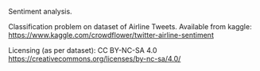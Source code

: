 Sentiment analysis.

Classification problem on dataset of Airline Tweets. Available from kaggle: https://www.kaggle.com/crowdflower/twitter-airline-sentiment

Licensing (as per dataset): CC BY-NC-SA 4.0
https://creativecommons.org/licenses/by-nc-sa/4.0/